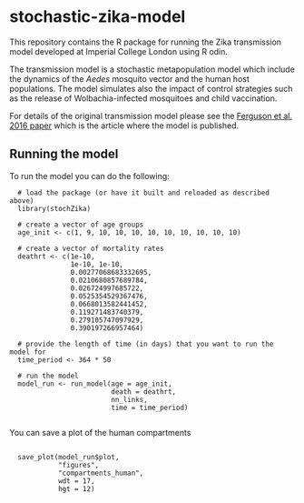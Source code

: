 # stochastic-zika-model
This repository contains the R package for running the Zika transmission model developed at Imperial College London using R odin.

The transmission model is a stochastic metapopulation model which include the dynamics of the _Aedes_ mosquito vector and the human host populations. The model simulates also the impact of control strategies such as the release of Wolbachia-infected mosquitoes and child vaccination.

For details of the original transmission model please see the [Ferguson et al. 2016 paper](https://science.sciencemag.org/content/353/6297/353) 
which is the article where the model is published.

## Running the model
To run the model you can do the following:
```
  # load the package (or have it built and reloaded as described above)
  library(stochZika)

  # create a vector of age groups 
  age_init <- c(1, 9, 10, 10, 10, 10, 10, 10, 10, 10, 10)
  
  # create a vector of mortality rates 
  deathrt <- c(1e-10, 
               1e-10, 1e-10, 
               0.00277068683332695, 
               0.0210680857689784,
               0.026724997685722,
               0.0525354529367476,
               0.0668013582441452,
               0.119271483740379,
               0.279105747097929,
               0.390197266957464)
  
  # provide the length of time (in days) that you want to run the model for
  time_period <- 364 * 50
  
  # run the model
  model_run <- run_model(age = age_init,
                         death = deathrt,
                         nn_links,
                         time = time_period)
  
```
  
You can save a plot of the human compartments
```

  save_plot(model_run$plot,
            "figures",
            "compartments_human",
            wdt = 17,
            hgt = 12)

```
